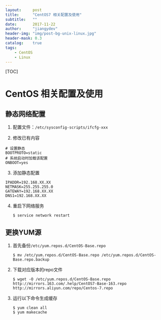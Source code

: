 ```yaml
---
layout:     post
title:      "CentOS7 相关配置及使用"
subtitle:   ""
date:       2017-11-22
author:     "jiangydev"
header-img: "img/post-bg-unix-linux.jpg"
header-mask: 0.3
catalog:    true
tags:
    - CentOS
    - Linux
---
```


[TOC]

# CentOS 相关配置及使用

## 静态网络配置

1. 配置文件：`/etc/sysconfig-scripts/ifcfg-xxx`

2. 修改已有内容
```
# 设置静态
BOOTPROTO=static
# 系统启动时加载该配置
ONBOOT=yes
```

3. 添加静态配置
```
IPADDR=192.168.XX.XX
NETMASK=255.255.255.0
GATEWAY=192.168.XX.XX
DNS1=192.168.XX.XX
```

4. 重启下网络服务

   ```shell
   $ service network restart
   ```


## 更换YUM源

1. 首先备份`/etc/yum.repos.d/CentOS-Base.repo`

   ```shell
   $ mv /etc/yum.repos.d/CentOS-Base.repo /etc/yum.repos.d/CentOS-Base.repo.backup
   ```

2. 下载对应版本的repo文件

   ```shell
   $ wget -O /etc/yum.repos.d/CentOS-Base.repo http://mirrors.163.com/.help/CentOS7-Base-163.repo http://mirrors.aliyun.com/repo/Centos-7.repo
   ```

3. 运行以下命令生成缓存

   ```shell
   $ yum clean all
   $ yum makecache
   ```

